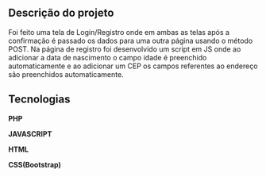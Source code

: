 ## Descrição do projeto

Foi feito uma tela de Login/Registro onde em ambas as telas após a confirmação é passado os dados para uma outra página usando o método POST.
Na página de registro foi desenvolvido um script em JS onde ao adicionar a data de nascimento o campo idade é preenchido automaticamente e ao adicionar um CEP os campos referentes ao endereço são preenchidos automaticamente.

## Tecnologias

**PHP**

**JAVASCRIPT**

**HTML**

**CSS(Bootstrap)**